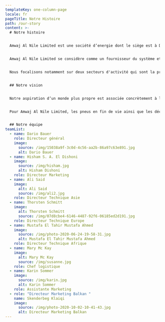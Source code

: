 ```yaml
---
templateKey: one-column-page
locale: fr
pageTitle: Notre Histoire
path: /our-story
content: >-
  # Notre histoire


  Amwaj Al Nile Limited est une société d’energie dont le siège est à Dubai et la filiale Renergy à Berlin. 


  Amwaj Al Nile Limited se considère comme un fournisseur du système et un distributeur de technologies écologiques innovantes et lucratives dans la sphère du recyclage et de la récupération. Nous procurons des solutions clés à main ajustée à vos exigences, sans besoin d’investir de votre part. 


  Nous focalisons notamment sur deux secteurs d'activité qui sont la production de l'énergie à partir du recyclage ainsi des déchets et des pneus.


  ## Notre vision


  Notre aspiration d’un monde plus propre est associée concrètement à la transformation des déchets en bien de valeur avec un rendement élevé sur l’investissement. Une approche écologique ne limoge plus la réussite économique. La croissance inaltérable des flux de déchets et des quantités de pneus expirés utile partout dans le monde impose à accroître les efforts pour trouver des épilogues écologiques et bénéfiques. En tenant compte de ces aspects, nous avons commencé à développer des systèmes de récupération d’énergie des pneus et des déchets qui reflètent nos jours l’état actuel de la technique et, pour la première fois, le taux d’activité et de rentabilité du capital employé est très haut. 


  Pour Amwaj Al Nile Limited, les pneus en fin de vie ainsi que les déchets et les résidus sont des matières premières chichiteuses. Le retranchement simplement ou l’incinération ne standardise plus à notre idéal.


  ## Notre équipe
teamList:
  - name: Dario Bauer
    role: Directeur général
    image:
      source: /img/15038a9f-3c0d-4c56-aa2b-86a97c63e891.jpg
      alt: Dario Bauer
  - name: Hisham S. A. El Dishoni
    image:
      source: /img/hisham.jpg
      alt: Hisham Dishoni
    role: Directeur Marketing
  - name: Ali Said
    image:
      alt: Ali Said
      source: /img/ali2.jpg
    role: Directeur Technique Asie
  - name: Thorsten Schmitt
    image:
      alt: Thorsten Schmitt
      source: /img/07d8cbe4-6146-4487-92f6-06185ed2d191.jpg
    role: Directeur Technique Europe
  - name: Mustafa El Tahir Mustafa Ahmed
    image:
      source: /img/photo-2020-06-24-19-58-31.jpg
      alt: Mustafa El Tahir Mustafa Ahmed
    role: Directeur Technique Afrique
  - name: Mary Mc Kay
    image:
      alt: Mary Mc Kay
      source: /img/susanne.jpg
    role: Chef logistique
  - name: Karin Sommer
    image:
      source: /img/karin.jpg
      alt: Karin Sommer
    role: Assistante Marketing
  - role: "Directeur Marketing Balkan "
    name: Skenderbeg Klaiqi
    image:
      source: /img/photo-2020-10-02-10-41-43.jpg
      alt: Directeur Marketing Balkan
---
```

